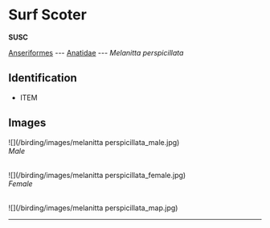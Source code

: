 # Surf Scoter
**SUSC**

[Anseriformes](/birding/orders/anseriformes) ---
[Anatidae](/birding/orders/anseriformes/anatidae) ---
*Melanitta perspicillata*

## Identification
- ITEM

## Images
![](/birding/images/melanitta perspicillata_male.jpg)</br>
*Male* </br></br>

![](/birding/images/melanitta perspicillata_female.jpg)</br>
*Female* </br></br>

![](/birding/images/melanitta perspicillata_map.jpg)

----

<!---## Notes
### DATE. PLACE---SPECIFIC
NOTE--->
